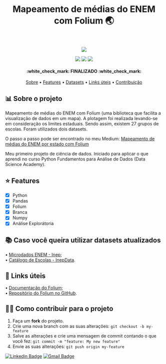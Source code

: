 
<header> 
<h1 align="center">Mapeamento de médias do ENEM com Folium 🌏</h1>
</header>

<p align="center">
<img src="https://media.giphy.com/media/WpCJ3twvjlb9B2mRjC/giphy.gif">
 </p>

<p align="center">
<img src="https://img.shields.io/github/repo-size/wendelmarques/mapeamento-medias-enem-folium?color=blueviolet">
<img src="https://img.shields.io/github/languages/count/wendelmarques/mapeamento-medias-enem-folium?color=blueviolet">
<img src="https://img.shields.io/github/followers/wendelmarques?color=blueviolet">
</p>

<h4 align="center"> 
:white_check_mark: FINALIZADO :white_check_mark:
</h4> 
<p align="center">
 <a href="#-sobre-o-projeto">Sobre</a> • 
 <a href="#-features">Features</a> • 
 <a href="#-caso-você-queira-utilizar-datasets-atualizados">Datasets</a> • 
 <a href="#-links-úteis">Links úteis</a> • 
 <a href="#-como-contribuir-para-o-projeto">Contribuição</a>  
</p>

## 📊 Sobre o projeto

Mapeamento de médias do ENEM com Folium (uma biblioteca que facilita a visualização de dados em um mapa).  A plotagem foi realizada levando-se em consideração os limites estaduais. Sendo assim, existem 27 grupos de escolas. Foram utilizados dois datasets.

O passo a passo pode ser encontrado no meu Medium: <a href="https://medium.com/@WendelMarques/mapeamento-de-m%C3%A9dias-do-enem-por-estado-com-folium-bf61fe23a3d8r">Mapeamento de médias do ENEM por estado com Folium</a>    

Meu primeiro projeto de ciência de dados. Iniciado para aplicar o que aprendi no curso Python Fundamentos para Análise de Dados (Data Science Academy).


## ⭐ Features

- [x] Python
- [x] Pandas
- [x] Folium
- [x] Branca
- [x] Numpy
- [x] Análise Explorátoria 

## 📚 Caso você queira utilizar datasets atualizados

• [Microdados ENEM - Inep](http://inep.gov.br/microdados);<br>
• [Catálogo de Escolas - InepData](https://inepdata.inep.gov.br/analytics/saw.dll?dashboard).

## 🚥 Links úteis
• [Documentação do Folium](https://python-visualization.github.io/folium/); <br>
• [Repositório do Folium no GitHub](https://github.com/python-visualization/folium/). <br>


## 💪🏾 Como contribuir para o projeto

1. Faça um **fork** do projeto.
2. Crie uma nova branch com as suas alterações: `git checkout -b my-feature`
3. Salve as alterações e crie uma mensagem de commit contando o que você fez: `git commit -m "feature: My new feature"`
4. Envie as suas alterações: `git push origin my-feature`


[![Linkedin Badge](https://img.shields.io/badge/-Wendel-blue?style=flat-square&logo=Linkedin&logoColor=white&link=https://www.linkedin.com/in/wendelmarques/)](https://www.linkedin.com/in/wendelmarques/) 
[![Gmail Badge](https://img.shields.io/badge/-wendelmarquesjs@gmail.com-c14438?style=flat-square&logo=Gmail&logoColor=white&link=mailto:wendelmarquesjs@gmail.com)](mailto:wendelmarquesjs)
